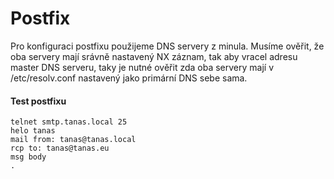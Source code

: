 # Postfix

Pro konfiguraci postfixu použijeme DNS servery z minula. Musíme ověřit, že oba servery mají srávně nastavený NX záznam, tak aby vracel adresu master DNS serveru, taky je nutné ověřit zda oba servery mají v /etc/resolv.conf nastavený jako primární DNS sebe sama.

#### Test postfixu

```
telnet smtp.tanas.local 25
helo tanas
mail from: tanas@tanas.local
rcp to: tanas@tanas.eu
msg body
.
```





